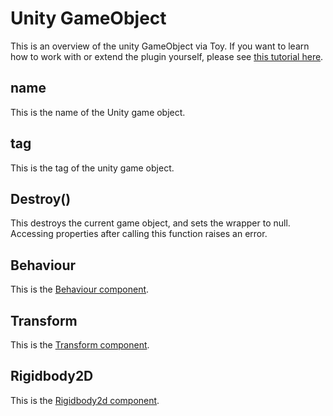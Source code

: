 # Unity GameObject

This is an overview of the unity GameObject via Toy. If you want to learn how to work with or extend the plugin yourself, please see [this tutorial here](tutorial_unity.md).

## name

This is the name of the Unity game object.

## tag

This is the tag of the unity game object.

## Destroy()

This destroys the current game object, and sets the wrapper to null. Accessing properties after calling this function raises an error.

## Behaviour

This is the [Behaviour component](reference_unity_behaviour.md).

## Transform

This is the [Transform component](reference_unity_transform.md).

## Rigidbody2D

This is the [Rigidbody2d component](reference_unity_rigidbody2d.md).
